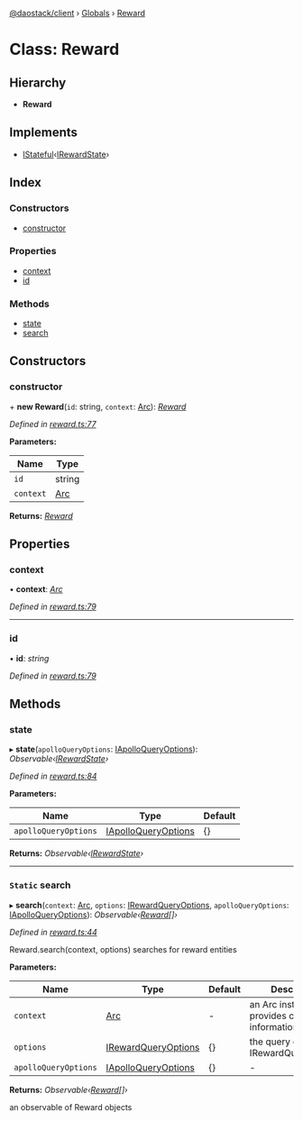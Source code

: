 [@daostack/client](../README.md) › [Globals](../globals.md) › [Reward](reward.md)

# Class: Reward

## Hierarchy

* **Reward**

## Implements

* [IStateful](../interfaces/istateful.md)‹[IRewardState](../interfaces/irewardstate.md)›

## Index

### Constructors

* [constructor](reward.md#constructor)

### Properties

* [context](reward.md#context)
* [id](reward.md#id)

### Methods

* [state](reward.md#state)
* [search](reward.md#static-search)

## Constructors

###  constructor

\+ **new Reward**(`id`: string, `context`: [Arc](arc.md)): *[Reward](reward.md)*

*Defined in [reward.ts:77](https://github.com/daostack/client/blob/5e8078f/src/reward.ts#L77)*

**Parameters:**

Name | Type |
------ | ------ |
`id` | string |
`context` | [Arc](arc.md) |

**Returns:** *[Reward](reward.md)*

## Properties

###  context

• **context**: *[Arc](arc.md)*

*Defined in [reward.ts:79](https://github.com/daostack/client/blob/5e8078f/src/reward.ts#L79)*

___

###  id

• **id**: *string*

*Defined in [reward.ts:79](https://github.com/daostack/client/blob/5e8078f/src/reward.ts#L79)*

## Methods

###  state

▸ **state**(`apolloQueryOptions`: [IApolloQueryOptions](../interfaces/iapolloqueryoptions.md)): *Observable‹[IRewardState](../interfaces/irewardstate.md)›*

*Defined in [reward.ts:84](https://github.com/daostack/client/blob/5e8078f/src/reward.ts#L84)*

**Parameters:**

Name | Type | Default |
------ | ------ | ------ |
`apolloQueryOptions` | [IApolloQueryOptions](../interfaces/iapolloqueryoptions.md) |  {} |

**Returns:** *Observable‹[IRewardState](../interfaces/irewardstate.md)›*

___

### `Static` search

▸ **search**(`context`: [Arc](arc.md), `options`: [IRewardQueryOptions](../interfaces/irewardqueryoptions.md), `apolloQueryOptions`: [IApolloQueryOptions](../interfaces/iapolloqueryoptions.md)): *Observable‹[Reward](reward.md)[]›*

*Defined in [reward.ts:44](https://github.com/daostack/client/blob/5e8078f/src/reward.ts#L44)*

Reward.search(context, options) searches for reward entities

**Parameters:**

Name | Type | Default | Description |
------ | ------ | ------ | ------ |
`context` | [Arc](arc.md) | - | an Arc instance that provides connection information |
`options` | [IRewardQueryOptions](../interfaces/irewardqueryoptions.md) |  {} | the query options, cf. IRewardQueryOptions |
`apolloQueryOptions` | [IApolloQueryOptions](../interfaces/iapolloqueryoptions.md) |  {} | - |

**Returns:** *Observable‹[Reward](reward.md)[]›*

an observable of Reward objects
